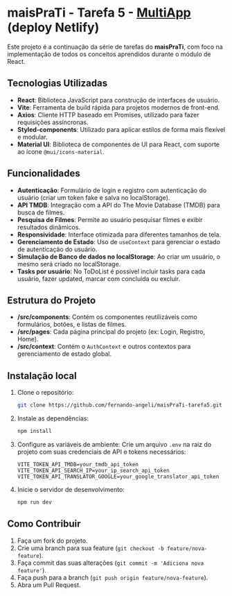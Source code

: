 # maisPraTi - Tarefa 5 - [MultiApp](https://multiapp-maisprati.netlify.app/) (deploy Netlify)

Este projeto é a continuação da série de tarefas do **maisPraTi**, com foco na implementação de todos os conceitos aprendidos durante o módulo de React.

## Tecnologias Utilizadas

- **React**: Biblioteca JavaScript para construção de interfaces de usuário.
- **Vite**: Ferramenta de build rápida para projetos modernos de front-end.
- **Axios**: Cliente HTTP baseado em Promises, utilizado para fazer requisições assíncronas.
- **Styled-components**: Utilizado para aplicar estilos de forma mais flexível e modular.
- **Material UI**: Biblioteca de componentes de UI para React, com suporte ao ícone `@mui/icons-material`.

## Funcionalidades

- **Autenticação**: Formulário de login e registro com autenticação do usuário (criar um token fake e salva no localStorage).
- **API TMDB**: Integração com a API do The Movie Database (TMDB) para busca de filmes.
- **Pesquisa de Filmes**: Permite ao usuário pesquisar filmes e exibir resultados dinâmicos.
- **Responsividade**: Interface otimizada para diferentes tamanhos de tela.
- **Gerenciamento de Estado**: Uso de `useContext` para gerenciar o estado de autenticação do usuário.
- **Simulação de Banco de dados no localStorage**: Ao criar um usuário, o mesmo será criado no localStorage.
- **Tasks por usuário**: No ToDoList é possivel incluir tasks para cada usuário, fazer updated, marcar com concluida ou excluir.

## Estrutura do Projeto

- **/src/components**: Contém os componentes reutilizáveis como formulários, botões, e listas de filmes.
- **/src/pages**: Cada página principal do projeto (ex: Login, Registro, Home).
- **/src/context**: Contém o `AuthContext` e outros contextos para gerenciamento de estado global.

## Instalação local

1. Clone o repositório:
   ```bash
   git clone https://github.com/fernando-angeli/maisPraTi-tarefa5.git
   ```

2. Instale as dependências:
   ```bash
   npm install
   ```

3. Configure as variáveis de ambiente:
   Crie um arquivo `.env` na raiz do projeto com suas credenciais de API e tokens necessários:
   ```env
   VITE_TOKEN_API_TMDB=your_tmdb_api_token
   VITE_TOKEN_API_SEARCH_IP=your_ip_search_api_token
   VITE_TOKEN_API_TRANSLATOR_GOOGLE=your_google_translator_api_token
   ```

4. Inicie o servidor de desenvolvimento:
   ```bash
   npm run dev
   ```

## Como Contribuir

1. Faça um fork do projeto.
2. Crie uma branch para sua feature (`git checkout -b feature/nova-feature`).
3. Faça commit das suas alterações (`git commit -m 'Adiciona nova feature'`).
4. Faça push para a branch (`git push origin feature/nova-feature`).
5. Abra um Pull Request.
